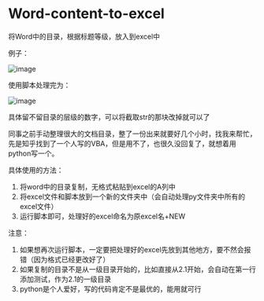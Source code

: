 # Word-content-to-excel
将Word中的目录，根据标题等级，放入到excel中

例子：

![image](https://user-images.githubusercontent.com/59003864/202407070-7f774314-8acc-4a04-8efe-19c097387e75.png)

使用脚本处理完为：

![image](https://user-images.githubusercontent.com/59003864/202407186-657aea50-dae1-4b3c-a2f8-636ca6b23ec6.png)

具体留不留目录的层级的数字，可以将截取str的那块改掉就可以了

同事之前手动整理很大的文档目录，整了一份出来就要好几个小时，找我来帮忙，先是知乎找到了一个人写的VBA，但是用不了，也很久没回复了，就想着用python写一个。

具体使用的方法：
1. 将word中的目录复制，无格式粘贴到excel的A列中
2. 将excel文件和脚本放到一个新的文件夹中（会自动处理py文件夹中所有的excel文件）
3. 运行脚本即可，处理好的excel命名为原excel名+NEW

注意：
1. 如果想再次运行脚本，一定要把处理好的excel先放到其他地方，要不然会报错（因为格式已经更改好了）
2. 如果复制的目录不是从一级目录开始的，比如直接从2.1开始，会自动在第一行添加测试，作为2.1的一级目录
3. python是个人爱好，写的代码肯定不是最优的，能用就可行
